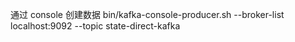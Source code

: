 通过 console 创建数据
bin/kafka-console-producer.sh --broker-list localhost:9092 --topic state-direct-kafka